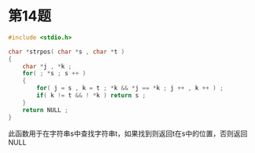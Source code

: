 # 第14题

```c
#include <stdio.h>

char *strpos( char *s , char *t )
{
    char *j , *k ;
    for( ; *s ; s ++ )
    {
        for( j = s , k = t ; *k && *j == *k ; j ++ , k ++ ) ;
        if( k != t && ! *k ) return s ;
    }
    return NULL ;
}
```

此函数用于在字符串s中查找字符串t，如果找到则返回t在s中的位置，否则返回NULL  
